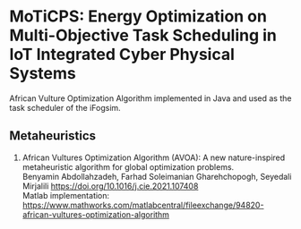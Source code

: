 # MoTiCPS: Energy Optimization on Multi-Objective Task Scheduling in IoT Integrated Cyber Physical Systems

African Vulture Optimization Algorithm implemented in Java and used as the task scheduler of the iFogsim.</br>


## Metaheuristics
1. African Vultures Optimization Algorithm (AVOA): A new nature-inspired metaheuristic algorithm for global optimization problems. </br>
   Benyamin Abdollahzadeh, Farhad Soleimanian Gharehchopogh, Seyedali Mirjalili https://doi.org/10.1016/j.cie.2021.107408 </br>
   Matlab implementation: https://www.mathworks.com/matlabcentral/fileexchange/94820-african-vultures-optimization-algorithm
